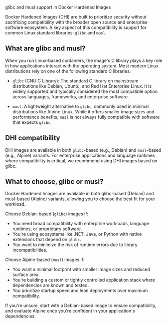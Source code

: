 glibc and musl support in Docker Hardened Images


Docker Hardened Images (DHI) are built to prioritize security without
sacrificing compatibility with the broader open source and enterprise software
ecosystem. A key aspect of this compatibility is support for common Linux
standard libraries: `glibc` and `musl`.

## What are glibc and musl?

When you run Linux-based containers, the image's C library plays a key role in
how applications interact with the operating system. Most modern Linux
distributions rely on one of the following standard C libraries:

- `glibc` (GNU C Library): The standard C library on mainstream distributions
  like Debian, Ubuntu, and Red Hat Enterprise Linux. It is widely supported and
  typically considered the most compatible option across languages, frameworks,
  and enterprise software.

- `musl`: A lightweight alternative to `glibc`, commonly used in minimal
  distributions like Alpine Linux. While it offers smaller image sizes and
  performance benefits, `musl` is not always fully compatible with software that
  expects `glibc`.

## DHI compatibility

DHI images are available in both `glibc`-based (e.g., Debian) and `musl`-based
(e.g., Alpine) variants. For enterprise applications and language runtimes where
compatibility is critical, we recommend using DHI images based on glibc.

## What to choose, glibc or musl?

Docker Hardened Images are available in both glibc-based (Debian) and musl-based
(Alpine) variants, allowing you to choose the best fit for your workload.

Choose Debian-based (`glibc`) images if:

- You need broad compatibility with enterprise workloads, language runtimes, or
  proprietary software.
- You're using ecosystems like .NET, Java, or Python with native extensions that
  depend on `glibc`.
- You want to minimize the risk of runtime errors due to library
  incompatibilities.

Choose Alpine-based (`musl`) images if:

- You want a minimal footprint with smaller image sizes and reduced surface
  area.
- You're building a custom or tightly controlled application stack where
  dependencies are known and tested.
- You prioritize startup speed and lean deployments over maximum compatibility.

If you're unsure, start with a Debian-based image to ensure compatibility, and
evaluate Alpine once you're confident in your application's dependencies.